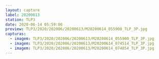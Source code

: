 ```yaml
---
layout: capture
label: 20200613
station: TLP3
date: 2020-06-14 05:59:00
preview: TLP3/2020/202006/20200613/M20200614_055900_TLP_3P.jpg
capturas:
  - imagem: TLP3/2020/202006/20200613/M20200614_055900_TLP_3P.jpg
  - imagem: TLP3/2020/202006/20200613/M20200614_074514_TLP_3P.jpg
  - imagem: TLP3/2020/202006/20200613/M20200614_074854_TLP_3P.jpg
---
```

